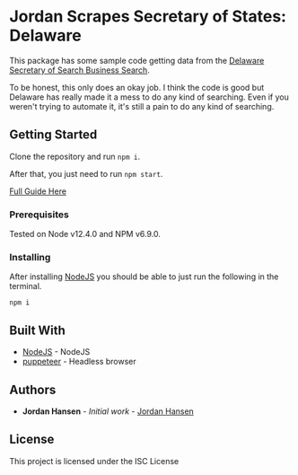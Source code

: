 # Jordan Scrapes Secretary of States: Delaware

This package has some sample code getting data from the [Delaware Secretary of Search Business Search](https://icis.corp.delaware.gov/Ecorp/EntitySearch/NameSearch.aspx). 

To be honest, this only does an okay job. I think the code is good but Delaware has really made it a mess to do any kind of searching. Even if you weren't trying to automate it, it's still a pain to do any kind of searching.

## Getting Started

Clone the repository and run `npm i`. 

After that, you just need to run `npm start`.

[Full Guide Here](https://javascriptwebscrapingguy.com/jordan-scrapes-secretary-of-states-delaware/)

### Prerequisites

Tested on Node v12.4.0 and NPM v6.9.0.

### Installing

After installing [NodeJS](https://nodejs.org/en/) you should be able to just run the following in the terminal.

```
npm i
```

## Built With

* [NodeJS](https://nodejs.org/en/) - NodeJS
* [puppeteer](https://github.com/puppeteer/puppeteer) - Headless browser

## Authors

* **Jordan Hansen** - *Initial work* - [Jordan Hansen](https://github.com/aarmora)


## License

This project is licensed under the ISC License


